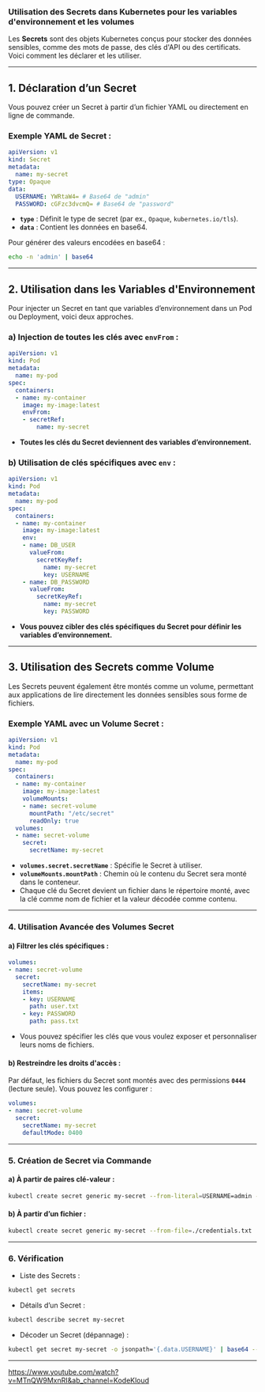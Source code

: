 ### Utilisation des **Secrets** dans Kubernetes pour les variables d'environnement et les volumes

Les **Secrets** sont des objets Kubernetes conçus pour stocker des données sensibles, comme des mots de passe, des clés d'API ou des certificats. Voici comment les déclarer et les utiliser.

---

## 1. **Déclaration d’un Secret**

Vous pouvez créer un Secret à partir d’un fichier YAML ou directement en ligne de commande.

### Exemple YAML de Secret :
```yaml
apiVersion: v1
kind: Secret
metadata:
  name: my-secret
type: Opaque
data:
  USERNAME: YWRtaW4= # Base64 de "admin"
  PASSWORD: cGFzc3dvcmQ= # Base64 de "password"
```

- **`type`** : Définit le type de secret (par ex., `Opaque`, `kubernetes.io/tls`).
- **`data`** : Contient les données en base64.

Pour générer des valeurs encodées en base64 :
```bash
echo -n 'admin' | base64
```

---

## 2. **Utilisation dans les Variables d'Environnement**

Pour injecter un Secret en tant que variables d’environnement dans un Pod ou Deployment, voici deux approches.

### a) Injection de toutes les clés avec `envFrom` :
```yaml
apiVersion: v1
kind: Pod
metadata:
  name: my-pod
spec:
  containers:
  - name: my-container
    image: my-image:latest
    envFrom:
    - secretRef:
        name: my-secret
```

- **Toutes les clés du Secret deviennent des variables d’environnement.**

### b) Utilisation de clés spécifiques avec `env` :
```yaml
apiVersion: v1
kind: Pod
metadata:
  name: my-pod
spec:
  containers:
  - name: my-container
    image: my-image:latest
    env:
    - name: DB_USER
      valueFrom:
        secretKeyRef:
          name: my-secret
          key: USERNAME
    - name: DB_PASSWORD
      valueFrom:
        secretKeyRef:
          name: my-secret
          key: PASSWORD
```

- **Vous pouvez cibler des clés spécifiques du Secret pour définir les variables d’environnement.**

---

## 3. **Utilisation des Secrets comme Volume**

Les Secrets peuvent également être montés comme un volume, permettant aux applications de lire directement les données sensibles sous forme de fichiers.

### Exemple YAML avec un Volume Secret :
```yaml
apiVersion: v1
kind: Pod
metadata:
  name: my-pod
spec:
  containers:
  - name: my-container
    image: my-image:latest
    volumeMounts:
    - name: secret-volume
      mountPath: "/etc/secret"
      readOnly: true
  volumes:
  - name: secret-volume
    secret:
      secretName: my-secret
```

- **`volumes.secret.secretName`** : Spécifie le Secret à utiliser.
- **`volumeMounts.mountPath`** : Chemin où le contenu du Secret sera monté dans le conteneur.
- Chaque clé du Secret devient un fichier dans le répertoire monté, avec la clé comme nom de fichier et la valeur décodée comme contenu.

---

### 4. **Utilisation Avancée des Volumes Secret**

#### a) Filtrer les clés spécifiques :
```yaml
volumes:
- name: secret-volume
  secret:
    secretName: my-secret
    items:
    - key: USERNAME
      path: user.txt
    - key: PASSWORD
      path: pass.txt
```

- Vous pouvez spécifier les clés que vous voulez exposer et personnaliser leurs noms de fichiers.

#### b) Restreindre les droits d'accès :
Par défaut, les fichiers du Secret sont montés avec des permissions **`0444`** (lecture seule). Vous pouvez les configurer :
```yaml
volumes:
- name: secret-volume
  secret:
    secretName: my-secret
    defaultMode: 0400
```

---

### 5. **Création de Secret via Commande**

#### a) À partir de paires clé-valeur :
```bash
kubectl create secret generic my-secret --from-literal=USERNAME=admin --from-literal=PASSWORD=password
```

#### b) À partir d’un fichier :
```bash
kubectl create secret generic my-secret --from-file=./credentials.txt
```

---

### 6. **Vérification**

- Liste des Secrets :
```bash
kubectl get secrets
```

- Détails d’un Secret :
```bash
kubectl describe secret my-secret
```

- Décoder un Secret (dépannage) :
```bash
kubectl get secret my-secret -o jsonpath='{.data.USERNAME}' | base64 --decode
```

---

https://www.youtube.com/watch?v=MTnQW9MxnRI&ab_channel=KodeKloud 